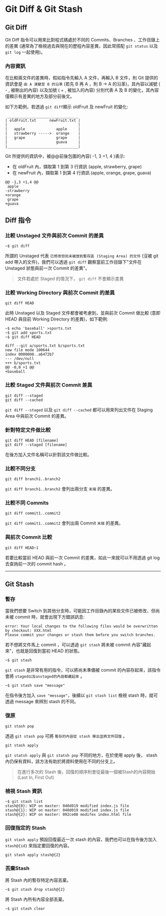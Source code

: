 # Git Diff & Git Stash


## Git Diff

Git Diff 指令可以用來比對程式碼處於不同的 Commits、Branches 、工作目錄上的差異 (通常為了檢視過去與現在的歷程內容差異，因此常搭配 `git status` 以及 `git log` 一起使用)。

### **內容資訊**

在比較兩文件的差異時，假如指令先輸入 A 文件，再輸入 B 文件，則 Git 提供的資訊會是 `由 A 演變至 B 的沿革` (若先 B 再 A ，則 B -> A 的沿革)，其內容以減號 ( - , 被刪出的內容) 以及加號 ( + , 被加入的內容) 分別代表 A 及 B 的變化，其內容僅顯示有差異的地方及部分前後文。

如下方範例，若透過 `git diff`顯示 oldFruit 及 newFruit 的變化:

```console
 ________________________________
| oldFruit.txt      newFruit.txt |
|                                |
|   apple              apple     |
|   strawberry ----->  orange    |
|   grape              grape     |
|                      guava     |
|________________________________|                      
```

Git 所提供的資訊中，被@@前後包圍的內容( -1, 3 +1, 4 )表示:
* 在 oldFruit 內，擷取第 1 到第 3 行資訊 (apple, strawberry, grape)
* 在 newFruit 內，擷取第 1 到第 4 行資訊 (apple, orange, grape, guava)

```console
@@ -1,3 +1,4 @@ 
 apple
-strawberry
+orange
 grape
+guava
```

## Diff 指令

### **比較 Unstaged 文件與前次 Commit 的差異**

```console
~$ git diff
```

所謂的 Unstaged 代表 `已修改但尚未被放到暫存區 (Staging Area) 的文件` (沒被 git add 帶入的文件)，我們可以透過 `git diff` 觀察當前工作目錄下"文件在 Unstaged 狀態與前一次 Commit 的差異"。

> 文件若處於 Staged 的情況下， `git diff` 不會顯示差異

### **比較 Working Directory 與前次 Commit 的差異**

```console
git diff HEAD
```

此時 Unstaged 以及 Staged 文件都會被考慮到，並與前次 Commit 做比較 (意即 HEAD 與目前 Working Directory 的差異)，如下範例:

```console
~$ echo 'baseball' >sports.txt
~$ git add sports.txt
~$ git diff HEAD

diff --git a/sports.txt b/sports.txt
new file mode 100644
index 0000000..a6472b7
--- /dev/null
+++ b/sports.txt
@@ -0,0 +1 @@
+baseball
```

>  

### **比較 Staged 文件與前次 Commit 差異**

```console
git diff --staged
git diff --cached
```

`git diff --staged` 以及 `git diff --cached` 都可以用來列出文件在 Staging Area 中與前次 Commit 的差異。

### **針對特定文件做比較**

```console
git diff HEAD [filename] 
git diff --staged [filename]
```

在後方加入文件名稱可以針對該文件做比較。

### **比較不同分支**

```console
git diff branch1..branch2
```

`git diff branch1..branch2` 會列出兩分支 `末端` 的差異。

### **比較不同 Commits**

```console
git diff commit1..commit2
```

`git diff commit1..commit2` 會列出兩 Commit `末端` 的差異。

### **與前次 Commit 比較**

```console
git diff HEAD~1
```

若要比較當前 HEAD 與前一次 Commit 的差異，如此一來就可以不用透過 git log 去查詢前一次的 commit hash 。

---

## Git Stash 

### **暫存**

當我們想要 Switch 到其他分支時，可能因工作目錄內的某些文件已被修改，但尚未被 commit 時，就會出現下方錯誤訊息:

```console
error: Your local changes to the following files would be overwritten by checkout: XXX.html
Please commit your changes or stash them before you switch branches.
```

若不想將文件馬上 commit ，可以透過 `git stash` 將未被 commit 內容"藏起來"，也就是回復到當初 HEAD 的狀態。

```console
~$ git stash
```

`git stash` 是非常有用的指令，可以將尚未準備被 commit 的內容存起來，該指令會將 `staged以及unstaged的內容都藏起來` 。

```console
~$ git stash save "message"
```

在指令後方加入 `save "message"`，後續以 `git stash list` 檢視 stash 時，就可透過 message 來辨別 stash 的不同。

### **復原**

```console
git stash pop
```

透過 `git stash pop` 可將 `暫存的內容從 stash 移出並將文件回復` 。

```console
git stash apply
```

`git statsh apply` 與 `git statsh pop` 不同的地方，在於使用 apply 後， stash 內仍保有資料，該方法有助於將資料使用在不同的分支上。

> 在進行多次的 Stash 後，回復的順序則會從最後一個被Stash的內容開始(Last In, First Out)

### **檢視 Stash 資訊**

```console
~$ git stash list
stash@{0}: WIP on master: 040d019 modified index.js file
stash@{1}: WIP on master: 040d019 modified index.js file
stash@{2}: WIP on master: 092ce08 modifex index.html file
```

### **回復指定的 Stash**

`git stash apply` 預設回復最近一次 stash 的內容，我們也可以在指令後方加入 `stash@{id}` 來指定要回復的內容。

```console
git stash apply stash@{2}
```

### **丟棄Stash**

將 Stash 內的暫存特定內容丟棄。

```console
~$ git stash drop stash@{2}
```

將 Stash 內所有內容全部丟棄。

```console
~$ git stash clear
```
